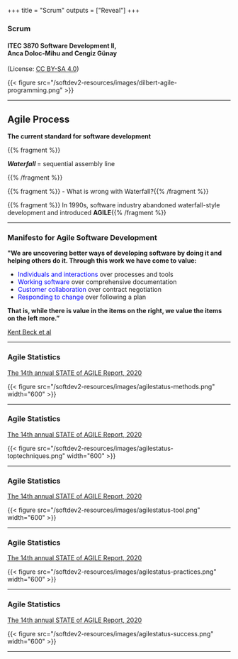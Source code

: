 +++
title = "Scrum"
outputs = ["Reveal"]
+++

### Scrum

#### ITEC 3870 Software Development II, <br> Anca Doloc-Mihu and Cengiz Günay

(License: [CC BY-SA 4.0](http://creativecommons.org/licenses/by-sa/4.0/))
    
{{< figure src="/softdev2-resources/images/dilbert-agile-programming.png" >}}

---

## Agile Process

**The current standard for software development**

{{% fragment %}} 
<p align='left'> 
    <b><em> Waterfall </em></b> = sequential assembly line 
</p>
{{% /fragment %}}

{{% fragment %}} - What is wrong with Waterfall?{{% /fragment %}}

{{% fragment %}} In 1990s, software industry abandoned waterfall-style development and introduced 
**AGILE**{{% /fragment %}} 

---

### Manifesto for Agile Software Development 

**"We are uncovering better ways of developing software by doing it and helping others do it. Through this work we have come to value:**

* <font color="blue"> Individuals and interactions </font> over processes and tools 
* <font color="blue"> Working software </font> over comprehensive documentation 
* <font color="blue"> Customer collaboration </font> over contract negotiation 
* <font color="blue"> Responding to change </font> over following a plan 

**That is, while there is value in the items on the right, we value the items on the left more.”**


[Kent Beck et al](http://agilemanifesto.org/) 

---

### Agile Statistics

 [The 14th annual STATE of AGILE Report, 2020](https://stateofagile.com/)

 {{< figure src="/softdev2-resources/images/agilestatus-methods.png" width="600" >}}

---

### Agile Statistics

 [The 14th annual STATE of AGILE Report, 2020](https://stateofagile.com/)

 {{< figure src="/softdev2-resources/images/agilestatus-toptechniques.png" width="600" >}}
 
---

### Agile Statistics

 [The 14th annual STATE of AGILE Report, 2020](https://stateofagile.com/)

 {{< figure src="/softdev2-resources/images/agilestatus-tool.png" width="600" >}}
 
---

### Agile Statistics

 [The 14th annual STATE of AGILE Report, 2020](https://stateofagile.com/)

 {{< figure src="/softdev2-resources/images/agilestatus-practices.png" width="600" >}}
 
---

### Agile Statistics

 [The 14th annual STATE of AGILE Report, 2020](https://stateofagile.com/)

 {{< figure src="/softdev2-resources/images/agilestatus-success.png" width="600" >}}
 
---

